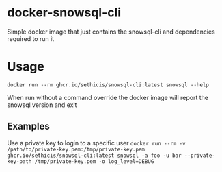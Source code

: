 # docker-snowsql-cli
Simple docker image that just contains the snowsql-cli and dependencies required to run it

# Usage

`docker run --rm ghcr.io/sethicis/snowsql-cli:latest snowsql --help`

When run without a command override the docker image will report the snowsql version and exit

## Examples

Use a private key to login to a specific user
`docker run --rm -v /path/to/private-key.pem:/tmp/private-key.pem ghcr.io/sethicis/snowsql-cli:latest snowsql -a foo -u bar --private-key-path /tmp/private-key.pem -o log_level=DEBUG`
